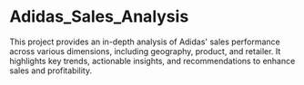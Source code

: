 # Adidas_Sales_Analysis
This project provides an in-depth analysis of Adidas' sales performance across various dimensions, including geography, product, and retailer. It highlights key trends, actionable insights, and recommendations to enhance sales and profitability.
